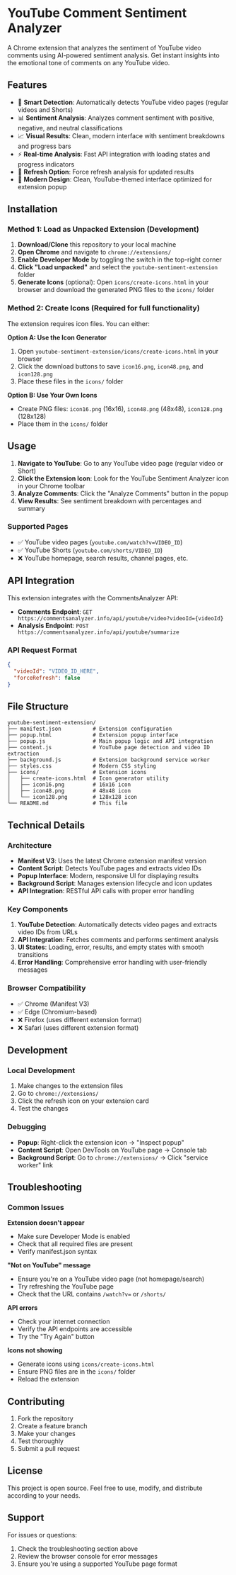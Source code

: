 # YouTube Comment Sentiment Analyzer

A Chrome extension that analyzes the sentiment of YouTube video comments using AI-powered sentiment analysis. Get instant insights into the emotional tone of comments on any YouTube video.

## Features

- 🎯 **Smart Detection**: Automatically detects YouTube video pages (regular videos and Shorts)
- 📊 **Sentiment Analysis**: Analyzes comment sentiment with positive, negative, and neutral classifications
- 📈 **Visual Results**: Clean, modern interface with sentiment breakdowns and progress bars
- ⚡ **Real-time Analysis**: Fast API integration with loading states and progress indicators
- 🔄 **Refresh Option**: Force refresh analysis for updated results
- 🎨 **Modern Design**: Clean, YouTube-themed interface optimized for extension popup

## Installation

### Method 1: Load as Unpacked Extension (Development)

1. **Download/Clone** this repository to your local machine
2. **Open Chrome** and navigate to `chrome://extensions/`
3. **Enable Developer Mode** by toggling the switch in the top-right corner
4. **Click "Load unpacked"** and select the `youtube-sentiment-extension` folder
5. **Generate Icons** (optional): Open `icons/create-icons.html` in your browser and download the generated PNG files to the `icons/` folder

### Method 2: Create Icons (Required for full functionality)

The extension requires icon files. You can either:

**Option A: Use the Icon Generator**
1. Open `youtube-sentiment-extension/icons/create-icons.html` in your browser
2. Click the download buttons to save `icon16.png`, `icon48.png`, and `icon128.png`
3. Place these files in the `icons/` folder

**Option B: Use Your Own Icons**
- Create PNG files: `icon16.png` (16x16), `icon48.png` (48x48), `icon128.png` (128x128)
- Place them in the `icons/` folder

## Usage

1. **Navigate to YouTube**: Go to any YouTube video page (regular video or Short)
2. **Click the Extension Icon**: Look for the YouTube Sentiment Analyzer icon in your Chrome toolbar
3. **Analyze Comments**: Click the "Analyze Comments" button in the popup
4. **View Results**: See sentiment breakdown with percentages and summary

### Supported Pages

- ✅ YouTube video pages (`youtube.com/watch?v=VIDEO_ID`)
- ✅ YouTube Shorts (`youtube.com/shorts/VIDEO_ID`)
- ❌ YouTube homepage, search results, channel pages, etc.

## API Integration

This extension integrates with the CommentsAnalyzer API:

- **Comments Endpoint**: `GET https://commentsanalyzer.info/api/youtube/video?videoId={videoId}`
- **Analysis Endpoint**: `POST https://commentsanalyzer.info/api/youtube/summarize`

### API Request Format

```json
{
  "videoId": "VIDEO_ID_HERE",
  "forceRefresh": false
}
```

## File Structure

```
youtube-sentiment-extension/
├── manifest.json          # Extension configuration
├── popup.html             # Extension popup interface
├── popup.js               # Main popup logic and API integration
├── content.js             # YouTube page detection and video ID extraction
├── background.js          # Extension background service worker
├── styles.css             # Modern CSS styling
├── icons/                 # Extension icons
│   ├── create-icons.html  # Icon generator utility
│   ├── icon16.png         # 16x16 icon
│   ├── icon48.png         # 48x48 icon
│   └── icon128.png        # 128x128 icon
└── README.md              # This file
```

## Technical Details

### Architecture

- **Manifest V3**: Uses the latest Chrome extension manifest version
- **Content Script**: Detects YouTube pages and extracts video IDs
- **Popup Interface**: Modern, responsive UI for displaying results
- **Background Script**: Manages extension lifecycle and icon updates
- **API Integration**: RESTful API calls with proper error handling

### Key Components

1. **YouTube Detection**: Automatically detects video pages and extracts video IDs from URLs
2. **API Integration**: Fetches comments and performs sentiment analysis
3. **UI States**: Loading, error, results, and empty states with smooth transitions
4. **Error Handling**: Comprehensive error handling with user-friendly messages

### Browser Compatibility

- ✅ Chrome (Manifest V3)
- ✅ Edge (Chromium-based)
- ❌ Firefox (uses different extension format)
- ❌ Safari (uses different extension format)

## Development

### Local Development

1. Make changes to the extension files
2. Go to `chrome://extensions/`
3. Click the refresh icon on your extension card
4. Test the changes

### Debugging

- **Popup**: Right-click the extension icon → "Inspect popup"
- **Content Script**: Open DevTools on YouTube page → Console tab
- **Background Script**: Go to `chrome://extensions/` → Click "service worker" link

## Troubleshooting

### Common Issues

**Extension doesn't appear**
- Make sure Developer Mode is enabled
- Check that all required files are present
- Verify manifest.json syntax

**"Not on YouTube" message**
- Ensure you're on a YouTube video page (not homepage/search)
- Try refreshing the YouTube page
- Check that the URL contains `/watch?v=` or `/shorts/`

**API errors**
- Check your internet connection
- Verify the API endpoints are accessible
- Try the "Try Again" button

**Icons not showing**
- Generate icons using `icons/create-icons.html`
- Ensure PNG files are in the `icons/` folder
- Reload the extension

## Contributing

1. Fork the repository
2. Create a feature branch
3. Make your changes
4. Test thoroughly
5. Submit a pull request

## License

This project is open source. Feel free to use, modify, and distribute according to your needs.

## Support

For issues or questions:
1. Check the troubleshooting section above
2. Review the browser console for error messages
3. Ensure you're using a supported YouTube page format
